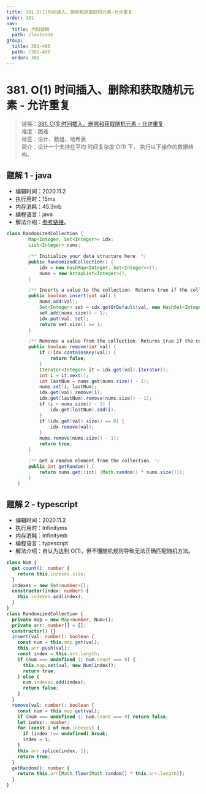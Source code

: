 ```yaml
---
title: 381.O(1)时间插入、删除和获取随机元素-允许重复
order: 381
nav:
  title: 力扣题解
  path: /leetcode
group:
  title: 301-400
  path: /301-400
  order: 301
---
```


# 381. O(1) 时间插入、删除和获取随机元素 - 允许重复

> 链接：[381. O(1) 时间插入、删除和获取随机元素 - 允许重复](https://leetcode-cn.com/problems/insert-delete-getrandom-o1-duplicates-allowed/)  
> 难度：困难  
> 标签：设计、数组、哈希表  
> 简介：设计一个支持在平均 时间复杂度 O(1) 下， 执行以下操作的数据结构。

## 题解 1 - java

- 编辑时间：2020.11.2
- 执行用时：15ms
- 内存消耗：45.3mb
- 编程语言：java
- 解法介绍：[参考链接](https://leetcode-cn.com/problems/insert-delete-getrandom-o1-duplicates-allowed/solution/o1-shi-jian-cha-ru-shan-chu-he-huo-qu-sui-ji-yua-5/)。

```java
class RandomizedCollection {
        Map<Integer, Set<Integer>> idx;
        List<Integer> nums;

        /** Initialize your data structure here. */
        public RandomizedCollection() {
            idx = new HashMap<Integer, Set<Integer>>();
            nums = new ArrayList<Integer>();
        }

        /** Inserts a value to the collection. Returns true if the collection did not already contain the specified element. */
        public boolean insert(int val) {
            nums.add(val);
            Set<Integer> set = idx.getOrDefault(val, new HashSet<Integer>());
            set.add(nums.size() - 1);
            idx.put(val, set);
            return set.size() == 1;
        }

        /** Removes a value from the collection. Returns true if the collection contained the specified element. */
        public boolean remove(int val) {
            if (!idx.containsKey(val)) {
                return false;
            }
            Iterator<Integer> it = idx.get(val).iterator();
            int i = it.next();
            int lastNum = nums.get(nums.size() - 1);
            nums.set(i, lastNum);
            idx.get(val).remove(i);
            idx.get(lastNum).remove(nums.size() - 1);
            if (i < nums.size() - 1) {
                idx.get(lastNum).add(i);
            }
            if (idx.get(val).size() == 0) {
                idx.remove(val);
            }
            nums.remove(nums.size() - 1);
            return true;
        }

        /** Get a random element from the collection. */
        public int getRandom() {
            return nums.get((int) (Math.random() * nums.size()));
        }
    }
```

## 题解 2 - typescript

- 编辑时间：2020.11.2
- 执行用时：Infinityms
- 内存消耗：Infinitymb
- 编程语言：typescript
- 解法介绍：自认为达到 O(1)，但不懂随机规则导致无法正确匹配随机方法。

```typescript
class Num {
  get count(): number {
    return this.indexes.size;
  }
  indexes = new Set<number>();
  constructor(index: number) {
    this.indexes.add(index);
  }
}
class RandomizedCollection {
  private map = new Map<number, Num>();
  private arr: number[] = [];
  constructor() {}
  insert(val: number): boolean {
    const num = this.map.get(val);
    this.arr.push(val);
    const index = this.arr.length;
    if (num === undefined || num.count === 0) {
      this.map.set(val, new Num(index));
      return true;
    } else {
      num.indexes.add(index);
      return false;
    }
  }
  remove(val: number): boolean {
    const num = this.map.get(val);
    if (num === undefined || num.count === 0) return false;
    let index!: number;
    for (const i of num.indexes) {
      if (index !== undefined) break;
      index = i;
    }
    this.arr.splice(index, 1);
    return true;
  }
  getRandom(): number {
    return this.arr[Math.floor(Math.random() * this.arr.length)];
  }
}
```
